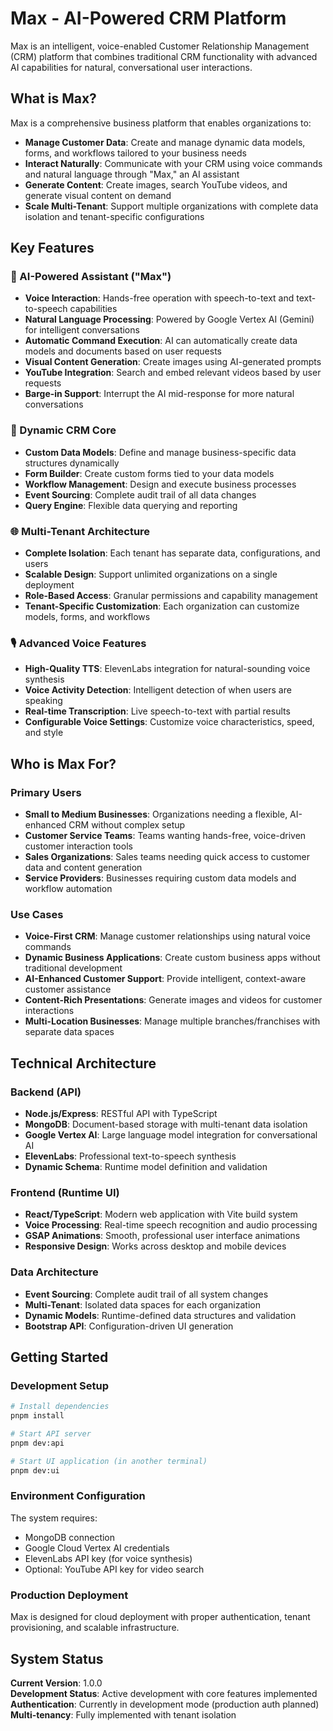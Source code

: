 # Max - AI-Powered CRM Platform

Max is an intelligent, voice-enabled Customer Relationship Management (CRM) platform that combines traditional CRM functionality with advanced AI capabilities for natural, conversational user interactions.

## What is Max?

Max is a comprehensive business platform that enables organizations to:

- **Manage Customer Data**: Create and manage dynamic data models, forms, and workflows tailored to your business needs
- **Interact Naturally**: Communicate with your CRM using voice commands and natural language through "Max," an AI assistant
- **Generate Content**: Create images, search YouTube videos, and generate visual content on demand
- **Scale Multi-Tenant**: Support multiple organizations with complete data isolation and tenant-specific configurations

## Key Features

### 🤖 AI-Powered Assistant ("Max")
- **Voice Interaction**: Hands-free operation with speech-to-text and text-to-speech capabilities
- **Natural Language Processing**: Powered by Google Vertex AI (Gemini) for intelligent conversations
- **Automatic Command Execution**: AI can automatically create data models and documents based on user requests
- **Visual Content Generation**: Create images using AI-generated prompts
- **YouTube Integration**: Search and embed relevant videos based by user requests
- **Barge-in Support**: Interrupt the AI mid-response for more natural conversations

### 🏢 Dynamic CRM Core
- **Custom Data Models**: Define and manage business-specific data structures dynamically
- **Form Builder**: Create custom forms tied to your data models
- **Workflow Management**: Design and execute business processes
- **Event Sourcing**: Complete audit trail of all data changes
- **Query Engine**: Flexible data querying and reporting

### 🌐 Multi-Tenant Architecture
- **Complete Isolation**: Each tenant has separate data, configurations, and users
- **Scalable Design**: Support unlimited organizations on a single deployment
- **Role-Based Access**: Granular permissions and capability management
- **Tenant-Specific Customization**: Each organization can customize models, forms, and workflows

### 🎙️ Advanced Voice Features
- **High-Quality TTS**: ElevenLabs integration for natural-sounding voice synthesis
- **Voice Activity Detection**: Intelligent detection of when users are speaking
- **Real-time Transcription**: Live speech-to-text with partial results
- **Configurable Voice Settings**: Customize voice characteristics, speed, and style

## Who is Max For?

### Primary Users
- **Small to Medium Businesses**: Organizations needing a flexible, AI-enhanced CRM without complex setup
- **Customer Service Teams**: Teams wanting hands-free, voice-driven customer interaction tools
- **Sales Organizations**: Sales teams needing quick access to customer data and content generation
- **Service Providers**: Businesses requiring custom data models and workflow automation

### Use Cases
- **Voice-First CRM**: Manage customer relationships using natural voice commands
- **Dynamic Business Applications**: Create custom business apps without traditional development
- **AI-Enhanced Customer Support**: Provide intelligent, context-aware customer assistance
- **Content-Rich Presentations**: Generate images and videos for customer interactions
- **Multi-Location Businesses**: Manage multiple branches/franchises with separate data spaces

## Technical Architecture

### Backend (API)
- **Node.js/Express**: RESTful API with TypeScript
- **MongoDB**: Document-based storage with multi-tenant data isolation
- **Google Vertex AI**: Large language model integration for conversational AI
- **ElevenLabs**: Professional text-to-speech synthesis
- **Dynamic Schema**: Runtime model definition and validation

### Frontend (Runtime UI)
- **React/TypeScript**: Modern web application with Vite build system
- **Voice Processing**: Real-time speech recognition and audio processing
- **GSAP Animations**: Smooth, professional user interface animations
- **Responsive Design**: Works across desktop and mobile devices

### Data Architecture
- **Event Sourcing**: Complete audit trail of all system changes
- **Multi-Tenant**: Isolated data spaces for each organization
- **Dynamic Models**: Runtime-defined data structures and validation
- **Bootstrap API**: Configuration-driven UI generation

## Getting Started

### Development Setup
```bash
# Install dependencies
pnpm install

# Start API server
pnpm dev:api

# Start UI application (in another terminal)
pnpm dev:ui
```

### Environment Configuration
The system requires:
- MongoDB connection
- Google Cloud Vertex AI credentials
- ElevenLabs API key (for voice synthesis)
- Optional: YouTube API key for video search

### Production Deployment
Max is designed for cloud deployment with proper authentication, tenant provisioning, and scalable infrastructure.

## System Status

**Current Version**: 1.0.0  
**Development Status**: Active development with core features implemented  
**Authentication**: Currently in development mode (production auth planned)  
**Multi-tenancy**: Fully implemented with tenant isolation
